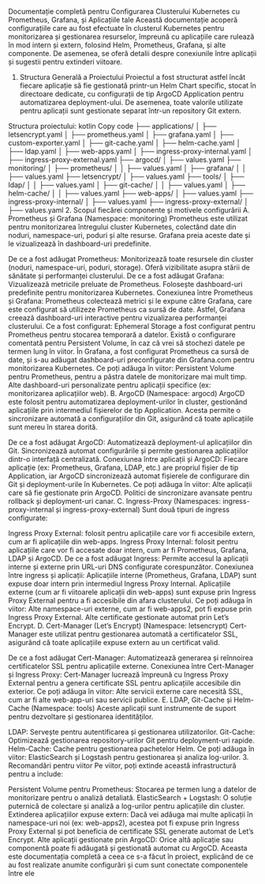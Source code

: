 Documentație completă pentru Configurarea Clusterului Kubernetes cu Prometheus, Grafana, și Aplicațiile tale
Această documentație acoperă configurațiile care au fost efectuate în clusterul Kubernetes pentru monitorizarea și gestionarea resurselor, împreună cu aplicațiile care rulează în mod intern și extern, folosind Helm, Prometheus, Grafana, și alte componente. De asemenea, se oferă detalii despre conexiunile între aplicații și sugestii pentru extinderi viitoare.

1. Structura Generală a Proiectului
Proiectul a fost structurat astfel încât fiecare aplicație să fie gestionată printr-un Helm Chart specific, stocat în directoare dedicate, cu configurații de tip ArgoCD Application pentru automatizarea deployment-ului. De asemenea, toate valorile utilizate pentru aplicații sunt gestionate separat într-un repository Git extern.

Structura proiectului:
kotlin
Copy code
├── applications/
│   ├── letsencrypt.yaml
│   ├── prometheus.yaml
│   ├── grafana.yaml
│   ├── custom-exporter.yaml
│   ├── git-cache.yaml
│   ├── helm-cache.yaml
│   ├── ldap.yaml
│   ├── web-apps.yaml
│   ├── ingress-proxy-internal.yaml
│   ├── ingress-proxy-external.yaml
├── argocd/
│   ├── values.yaml
├── monitoring/
│   ├── prometheus/
│   │   ├── values.yaml
│   ├── grafana/
│   │   ├── values.yaml
├── letsencrypt/
│   ├── values.yaml
├── tools/
│   ├── ldap/
│   │   ├── values.yaml
│   ├── git-cache/
│   │   ├── values.yaml
│   ├── helm-cache/
│   │   ├── values.yaml
├── web-apps/
│   ├── values.yaml
├── ingress-proxy-internal/
│   ├── values.yaml
├── ingress-proxy-external/
│   ├── values.yaml
2. Scopul fiecărei componente și motivele configurării
A. Prometheus și Grafana (Namespace: monitoring)
Prometheus este utilizat pentru monitorizarea întregului cluster Kubernetes, colectând date din noduri, namespace-uri, poduri și alte resurse. Grafana preia aceste date și le vizualizează în dashboard-uri predefinite.

De ce a fost adăugat Prometheus:
Monitorizează toate resursele din cluster (noduri, namespace-uri, poduri, storage).
Oferă vizibilitate asupra stării de sănătate și performanței clusterului.
De ce a fost adăugat Grafana:
Vizualizează metricile preluate de Prometheus.
Folosește dashboard-uri predefinite pentru monitorizarea Kubernetes.
Conexiunea între Prometheus și Grafana:
Prometheus colectează metrici și le expune către Grafana, care este configurat să utilizeze Prometheus ca sursă de date. Astfel, Grafana creează dashboard-uri interactive pentru vizualizarea performanței clusterului.
Ce a fost configurat:
Ephemeral Storage a fost configurat pentru Prometheus pentru stocarea temporară a datelor. Există o configurare comentată pentru Persistent Volume, în caz că vrei să stochezi datele pe termen lung în viitor.
În Grafana, a fost configurat Prometheus ca sursă de date, și s-au adăugat dashboard-uri preconfigurate din Grafana.com pentru monitorizarea Kubernetes.
Ce poți adăuga în viitor:
Persistent Volume pentru Prometheus, pentru a păstra datele de monitorizare mai mult timp.
Alte dashboard-uri personalizate pentru aplicații specifice (ex: monitorizarea aplicațiilor web).
B. ArgoCD (Namespace: argocd)
ArgoCD este folosit pentru automatizarea deployment-urilor în cluster, gestionând aplicațiile prin intermediul fișierelor de tip Application. Acesta permite o sincronizare automată a configurațiilor din Git, asigurând că toate aplicațiile sunt mereu în starea dorită.

De ce a fost adăugat ArgoCD:
Automatizează deployment-ul aplicațiilor din Git.
Sincronizează automat configurările și permite gestionarea aplicațiilor dintr-o interfață centralizată.
Conexiunea între aplicații și ArgoCD:
Fiecare aplicație (ex: Prometheus, Grafana, LDAP, etc.) are propriul fișier de tip Application, iar ArgoCD sincronizează automat fișierele de configurare din Git și deployment-urile în Kubernetes.
Ce poți adăuga în viitor:
Alte aplicații care să fie gestionate prin ArgoCD.
Politici de sincronizare avansate pentru rollback și deployment-uri canar.
C. Ingress-Proxy (Namespaces: ingress-proxy-internal și ingress-proxy-external)
Sunt două tipuri de ingress configurate:

Ingress Proxy External: folosit pentru aplicațiile care vor fi accesibile extern, cum ar fi aplicațiile din web-apps.
Ingress Proxy Internal: folosit pentru aplicațiile care vor fi accesate doar intern, cum ar fi Prometheus, Grafana, LDAP și ArgoCD.
De ce a fost adăugat Ingress:
Permite accesul la aplicații interne și externe prin URL-uri DNS configurate corespunzător.
Conexiunea între ingress și aplicații:
Aplicațiile interne (Prometheus, Grafana, LDAP) sunt expuse doar intern prin intermediul Ingress Proxy Internal.
Aplicațiile externe (cum ar fi viitoarele aplicații din web-apps) sunt expuse prin Ingress Proxy External pentru a fi accesibile din afara clusterului.
Ce poți adăuga în viitor:
Alte namespace-uri externe, cum ar fi web-apps2, pot fi expuse prin Ingress Proxy External.
Alte certificate gestionate automat prin Let’s Encrypt.
D. Cert-Manager (Let’s Encrypt) (Namespace: letsencrypt)
Cert-Manager este utilizat pentru gestionarea automată a certificatelor SSL, asigurând că toate aplicațiile expuse extern au un certificat valid.

De ce a fost adăugat Cert-Manager:
Automatizează generarea și reînnoirea certificatelor SSL pentru aplicațiile externe.
Conexiunea între Cert-Manager și Ingress Proxy:
Cert-Manager lucrează împreună cu Ingress Proxy External pentru a genera certificate SSL pentru aplicațiile accesibile din exterior.
Ce poți adăuga în viitor:
Alte servicii externe care necesită SSL, cum ar fi alte web-app-uri sau servicii publice.
E. LDAP, Git-Cache și Helm-Cache (Namespace: tools)
Aceste aplicații sunt instrumente de suport pentru dezvoltare și gestionarea identităților.

LDAP: Servește pentru autentificarea și gestionarea utilizatorilor.
Git-Cache: Optimizează gestionarea repository-urilor Git pentru deployment-uri rapide.
Helm-Cache: Cache pentru gestionarea pachetelor Helm.
Ce poți adăuga în viitor:
ElasticSearch și Logstash pentru gestionarea și analiza log-urilor.
3. Recomandări pentru viitor
Pe viitor, poți extinde această infrastructură pentru a include:

Persistent Volume pentru Prometheus: Stocarea pe termen lung a datelor de monitorizare pentru o analiză detaliată.
ElasticSearch + Logstash: O soluție puternică de colectare și analiză a log-urilor pentru aplicațiile din cluster.
Extinderea aplicațiilor expuse extern: Dacă vei adăuga mai multe aplicații în namespace-uri noi (ex: web-apps2), acestea pot fi expuse prin Ingress Proxy External și pot beneficia de certificate SSL generate automat de Let’s Encrypt.
Alte aplicații gestionate prin ArgoCD: Orice altă aplicație sau componentă poate fi adăugată și gestionată automat cu ArgoCD.
Aceasta este documentația completă a ceea ce s-a făcut în proiect, explicând de ce au fost realizate anumite configurări și cum sunt conectate componentele între ele